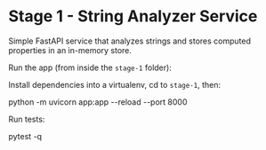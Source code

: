 # Stage 1 - String Analyzer Service

Simple FastAPI service that analyzes strings and stores computed properties in an in-memory store.


Run the app (from inside the `stage-1` folder):

Install dependencies into a virtualenv, cd to `stage-1`, then:

python -m uvicorn app:app --reload --port 8000

Run tests:

pytest -q
